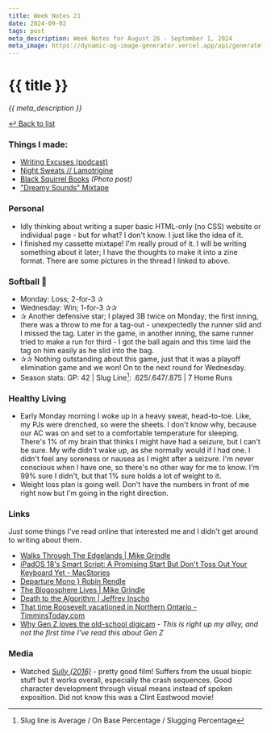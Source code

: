 ```yaml
---
title: Week Notes 21
date: 2024-09-02
tags: post
meta_description: Week Notes for August 26 - September 1, 2024
meta_image: https://dynamic-og-image-generator.vercel.app/api/generate?title=Week%20Notes%2021&author=Stephen%20Gower&avatar=https://srgower.com/images/profile-image.jpg&websiteUrl=https%3A%2F%2Fsrgower.com&theme=github
---
```


# {{ title }}

*{{ meta_description }}*

[↩ Back to list](/weeknotes/)

### Things I made:

- [Writing Excuses (podcast)](https://lwgrs.bearblog.dev/writing-excuses-podcast/) 
- [Night Sweats // Lamotrigine](https://lwgrs.bearblog.dev/night-sweats/) 
- [Black Squirrel Books](https://lwgrs.bearblog.dev/black-squirrel/) *(Photo post)* 
- ["Dreamy Sounds" Mixtape](https://ottawa.place/@srgower/113063903829665219) 

### Personal

- Idly thinking about writing a super basic HTML-only (no CSS) website or individual page - but for what? I don't know. I just like the idea of it. 
- I finished my cassette mixtape! I'm really proud of it. I will be writing something about it later; I have the thoughts to make it into a zine format. There are some pictures in the thread I linked to above.

### Softball &#129358;

- Monday: Loss; 2-for-3 &#10032;
- Wednesday: Win; 1-for-3 &#10032;&#10032;
- &#10032; Another defensive star; I played 3B twice on Monday; the first inning, there was a throw to me for a tag-out - unexpectedly the runner slid and I missed the tag. Later in the game, in another inning, the same runner tried to make a run for third - I got the ball again and this time laid the tag on him easily as he slid into the bag. 
- &#10032;&#10032; Nothing outstanding about this game, just that it was a playoff elimination game and we won! On to the next round for Wednesday. 
- Season stats: GP: 42 | Slug Line[^1]: .625/.647/.875 | 7 Home Runs 

### Healthy Living

- Early Monday morning I woke up in a heavy sweat, head-to-toe. Like, my PJs were drenched, so were the sheets. I don't know why, because our AC was on and set to a comfortable temperature for sleeping. There's 1% of my brain that thinks I might have had a seizure, but I can't be sure. My wife didn't wake up, as she normally would if I had one. I didn't feel any soreness or nausea as I might after a seizure. I'm never conscious when I have one, so there's no other way for me to know. I'm 99% sure I didn't, but that 1% sure holds a lot of weight to it. 
- Weight loss plan is going well. Don't have the numbers in front of me right now but I'm going in the right direction. 

### Links 

Just some things I've read online that interested me and I didn't get around to writing about them. 

- [Walks Through The Edgelands | Mike Grindle](https://mikegrindle.com/posts/edgeland) 
- [iPadOS 18's Smart Script: A Promising Start But Don't Toss Out Your Keyboard Yet - MacStories](https://www.macstories.net/stories/ipados-18s-smart-script-a-promising-start-but-dont-toss-your-keyboard-out-yet/) 
- [Departure Mono } Robin Rendle](https://robinrendle.com/notes/departure-mono/) 
- [The Blogosphere Lives | Mike Grindle](https://mikegrindle.com/posts/blogosphere) 
- [Death to the Algorithm | Jeffrey Inscho](https://www.inscho.org/2024/08/26/death-to-the.html)
- [That time Roosevelt vacationed in Northern Ontario - TimminsToday.com](https://www.timminstoday.com/local-news/that-time-roosevelt-vacationed-in-northern-ontario-9387845) 
- [Why Gen Z loves the old-school digicam](https://ottawa.citynews.ca/2024/09/01/why-genz-loves-digicam/) - *This is right up my alley, and not the first time I've read this about Gen Z*

### Media

- Watched *[Sully (2016)](https://letterboxd.com/stephen_g/film/sully/)* - pretty good film! Suffers from the usual biopic stuff but it works overall, especially the crash sequences. Good character development through visual means instead of spoken exposition. Did not know this was a Clint Eastwood movie!

[^1]: Slug line is Average / On Base Percentage / Slugging Percentage 